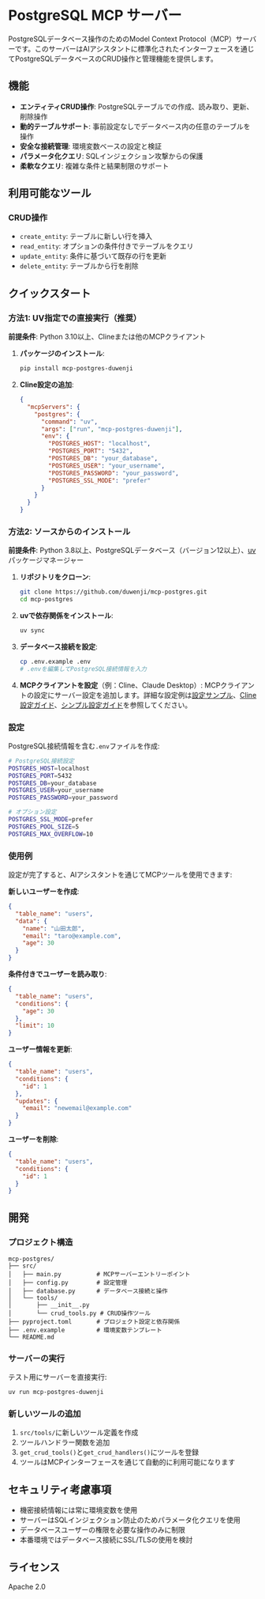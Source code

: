 # PostgreSQL MCP サーバー

PostgreSQLデータベース操作のためのModel Context Protocol（MCP）サーバーです。このサーバーはAIアシスタントに標準化されたインターフェースを通じてPostgreSQLデータベースのCRUD操作と管理機能を提供します。

## 機能

- **エンティティCRUD操作**: PostgreSQLテーブルでの作成、読み取り、更新、削除操作
- **動的テーブルサポート**: 事前設定なしでデータベース内の任意のテーブルを操作
- **安全な接続管理**: 環境変数ベースの設定と検証
- **パラメータ化クエリ**: SQLインジェクション攻撃からの保護
- **柔軟なクエリ**: 複雑な条件と結果制限のサポート

## 利用可能なツール

### CRUD操作
- `create_entity`: テーブルに新しい行を挿入
- `read_entity`: オプションの条件付きでテーブルをクエリ
- `update_entity`: 条件に基づいて既存の行を更新
- `delete_entity`: テーブルから行を削除

## クイックスタート

### 方法1: UV指定での直接実行（推奨）

**前提条件**: Python 3.10以上、Clineまたは他のMCPクライアント

1. **パッケージのインストール**:
   ```bash
   pip install mcp-postgres-duwenji
   ```

2. **Cline設定の追加**:
   ```json
   {
     "mcpServers": {
       "postgres": {
         "command": "uv",
         "args": ["run", "mcp-postgres-duwenji"],
         "env": {
           "POSTGRES_HOST": "localhost",
           "POSTGRES_PORT": "5432",
           "POSTGRES_DB": "your_database",
           "POSTGRES_USER": "your_username",
           "POSTGRES_PASSWORD": "your_password",
           "POSTGRES_SSL_MODE": "prefer"
         }
       }
     }
   }
   ```

### 方法2: ソースからのインストール

**前提条件**: Python 3.8以上、PostgreSQLデータベース（バージョン12以上）、[uv](https://github.com/astral-sh/uv) パッケージマネージャー

1. **リポジトリをクローン**:
   ```bash
   git clone https://github.com/duwenji/mcp-postgres.git
   cd mcp-postgres
   ```

2. **uvで依存関係をインストール**:
   ```bash
   uv sync
   ```

3. **データベース接続を設定**:
   ```bash
   cp .env.example .env
   # .envを編集してPostgreSQL接続情報を入力
   ```

4. **MCPクライアントを設定**（例：Cline、Claude Desktop）:
   MCPクライアントの設定にサーバー設定を追加します。詳細な設定例は[設定サンプル](docs/mcp-config-examples.md)、[Cline設定ガイド](docs/cline-setup-guide.md)、[シンプル設定ガイド](docs/simple-setup-guide.md)を参照してください。

### 設定

PostgreSQL接続情報を含む`.env`ファイルを作成:

```bash
# PostgreSQL接続設定
POSTGRES_HOST=localhost
POSTGRES_PORT=5432
POSTGRES_DB=your_database
POSTGRES_USER=your_username
POSTGRES_PASSWORD=your_password

# オプション設定
POSTGRES_SSL_MODE=prefer
POSTGRES_POOL_SIZE=5
POSTGRES_MAX_OVERFLOW=10
```

### 使用例

設定が完了すると、AIアシスタントを通じてMCPツールを使用できます:

**新しいユーザーを作成**:
```json
{
  "table_name": "users",
  "data": {
    "name": "山田太郎",
    "email": "taro@example.com",
    "age": 30
  }
}
```

**条件付きでユーザーを読み取り**:
```json
{
  "table_name": "users",
  "conditions": {
    "age": 30
  },
  "limit": 10
}
```

**ユーザー情報を更新**:
```json
{
  "table_name": "users",
  "conditions": {
    "id": 1
  },
  "updates": {
    "email": "newemail@example.com"
  }
}
```

**ユーザーを削除**:
```json
{
  "table_name": "users",
  "conditions": {
    "id": 1
  }
}
```

## 開発

### プロジェクト構造

```
mcp-postgres/
├── src/
│   ├── main.py          # MCPサーバーエントリーポイント
│   ├── config.py        # 設定管理
│   ├── database.py      # データベース接続と操作
│   └── tools/
│       ├── __init__.py
│       └── crud_tools.py # CRUD操作ツール
├── pyproject.toml       # プロジェクト設定と依存関係
├── .env.example         # 環境変数テンプレート
└── README.md
```

### サーバーの実行

テスト用にサーバーを直接実行:

```bash
uv run mcp-postgres-duwenji
```

### 新しいツールの追加

1. `src/tools/`に新しいツール定義を作成
2. ツールハンドラー関数を追加
3. `get_crud_tools()`と`get_crud_handlers()`にツールを登録
4. ツールはMCPインターフェースを通じて自動的に利用可能になります

## セキュリティ考慮事項

- 機密接続情報には常に環境変数を使用
- サーバーはSQLインジェクション防止のためパラメータ化クエリを使用
- データベースユーザーの権限を必要な操作のみに制限
- 本番環境ではデータベース接続にSSL/TLSの使用を検討

## ライセンス

Apache 2.0
